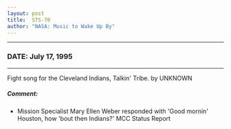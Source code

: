```yaml
---
layout: post
title:  STS-70
author: "NASA: Music to Wake Up By"
---
```


----
### DATE: July 17, 1995
----
Fight song for the Cleveland Indians, Talkin' Tribe. by UNKNOWN

##### Comment:
* Mission Specialist Mary Ellen Weber responded with 'Good mornin' Houston, how 'bout then Indians?' MCC Status Report
